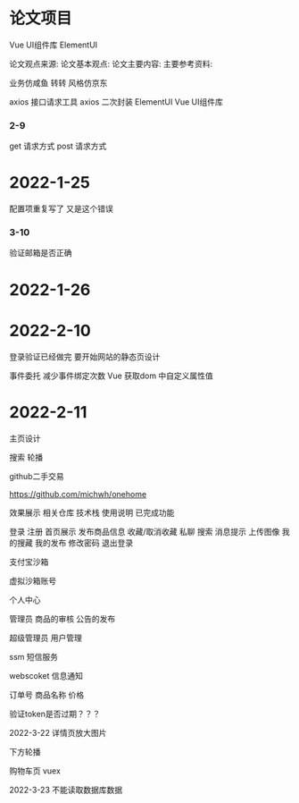 # 论文项目

Vue UI组件库 ElementUI

论文观点来源:
论文基本观点:
论文主要内容:
主要参考资料:

业务仿咸鱼 转转
风格仿京东

axios 接口请求工具 axios 二次封装
ElementUI Vue UI组件库

### 2-9

get 请求方式
post 请求方式

# 2022-1-25

配置项重复写了 又是这个错误

### 3-10

验证邮箱是否正确

# 2022-1-26

# 2022-2-10

登录验证已经做完 要开始网站的静态页设计

事件委托 减少事件绑定次数
Vue 获取dom 中自定义属性值


# 2022-2-11

主页设计

搜索
轮播



github二手交易

https://github.com/michwh/onehome

效果展示
相关仓库
技术栈
使用说明
已完成功能

登录
注册
首页展示
发布商品信息
收藏/取消收藏
私聊
搜索
消息提示
上传图像
我的搜藏
我的发布
修改密码
退出登录

支付宝沙箱

虚拟沙箱账号

个人中心

管理员 
商品的审核
公告的发布

超级管理员
用户管理

ssm 短信服务

webscoket 信息通知


订单号 
商品名称
价格

验证token是否过期？？？


2022-3-22
详情页放大图片

下方轮播

购物车页 vuex

2022-3-23
不能读取数据库数据